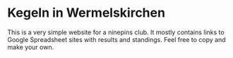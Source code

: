 # Kegeln in Wermelskirchen

This is a very simple website for a ninepins club. It mostly contains links to Google Spreadsheet sites with results and standings. Feel free to copy and make your own.
